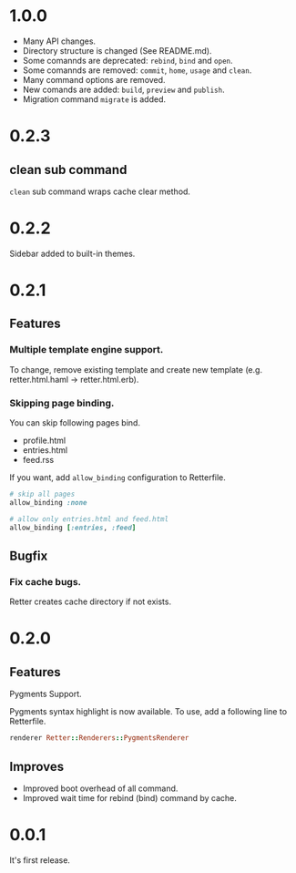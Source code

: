 # 1.0.0

* Many API changes.
* Directory structure is changed (See README.md).
* Some comannds are deprecated: `rebind`, `bind` and `open`.
* Some comannds are removed: `commit`, `home`, `usage` and `clean`.
* Many command options are removed.
* New comands are added: `build`, `preview` and `publish`.
* Migration command `migrate` is added.

# 0.2.3

## clean sub command

`clean` sub command wraps cache clear method.

# 0.2.2

Sidebar added to built-in themes.

# 0.2.1

## Features

### Multiple template engine support.

To change, remove existing template and create new template (e.g. retter.html.haml -> retter.html.erb).

### Skipping page binding.

You can skip following pages bind.

* profile.html
* entries.html
* feed.rss

If you want, add `allow_binding` configuration to Retterfile.

```ruby
# skip all pages
allow_binding :none

# allow only entries.html and feed.html
allow_binding [:entries, :feed]
```

## Bugfix

### Fix cache bugs.

Retter creates cache directory if not exists.

# 0.2.0

## Features

Pygments Support.

Pygments syntax highlight is now available.
To use, add a following line to Retterfile.

```ruby
renderer Retter::Renderers::PygmentsRenderer
```

## Improves

* Improved boot overhead of all command.
* Improved wait time for rebind (bind) command by cache.

# 0.0.1

It's first release.
